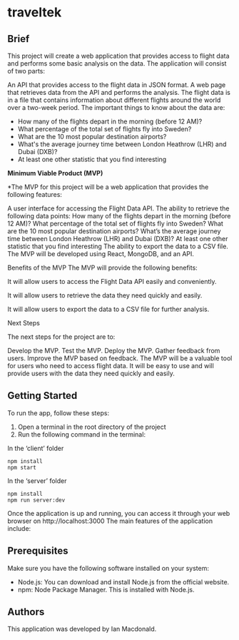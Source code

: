 # traveltek


## Brief

This project will create a web application that provides access to flight data and performs some basic analysis on the data. The application will consist of two parts:

An API that provides access to the flight data in JSON format.
A web page that retrieves data from the API and performs the analysis.
The flight data is in a file that contains information about different flights around the world over a two-week period. The important things to know about the data are:


* How many of the flights depart in the morning (before 12 AM)?
* What percentage of the total set of flights fly into Sweden?
* What are the 10 most popular destination airports?
* What's the average journey time between London Heathrow (LHR) and Dubai (DXB)?
* At least one other statistic that you find interesting

**Minimum Viable Product (MVP)**

*The MVP for this project will be a web application that provides the following features:

A user interface for accessing the Flight Data API.
The ability to retrieve the following data points:
How many of the flights depart in the morning (before 12 AM)?
What percentage of the total set of flights fly into Sweden?
What are the 10 most popular destination airports?
What’s the average journey time between London Heathrow (LHR) and Dubai (DXB)?
At least one other statistic that you find interesting
The ability to export the data to a CSV file.
The MVP will be developed using React, MongoDB, and an API.

Benefits of the MVP
The MVP will provide the following benefits:

It will allow users to access the Flight Data API easily and conveniently.

It will allow users to retrieve the data they need quickly and easily.

It will allow users to export the data to a CSV file for further analysis.

Next Steps

The next steps for the project are to:

Develop the MVP.
Test the MVP.
Deploy the MVP.
Gather feedback from users.
Improve the MVP based on feedback.
The MVP will be a valuable tool for users who need to access flight data. It will be easy to use and will provide users with the data they need quickly and easily.


## Getting Started

To run the app, follow these steps:

1. Open a terminal in the root directory of the project
2. Run the following command in the terminal:

In the ‘client’ folder
```
npm install
npm start
```

In the ‘server’ folder
```
npm install
npm run server:dev
```

Once the application is up and running, you can access it through your web browser on http://localhost:3000 The main features of the application include:

## Prerequisites

Make sure you have the following software installed on your system:

* Node.js: You can download and install Node.js from the official website.
* npm: Node Package Manager. This is installed with Node.js.

## Authors

This application was developed by Ian Macdonald.
